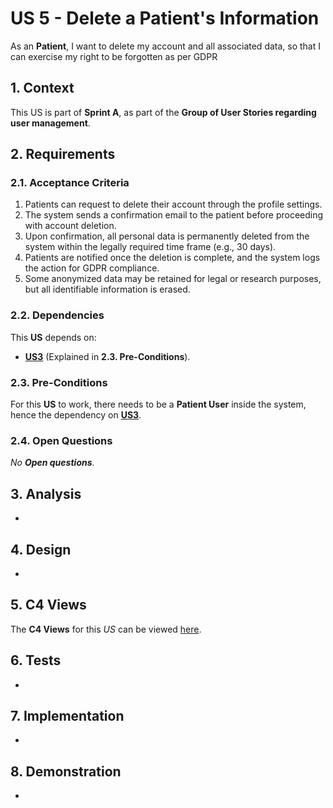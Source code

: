 # US 5 - Delete a Patient's Information

As an **Patient**, I want to delete my account and all associated data, so that I can exercise my right to be forgotten as per GDPR

## 1. Context

This US is part of **Sprint A**, as part of the **Group of User Stories regarding user management**.

## 2. Requirements

### 2.1. Acceptance Criteria

1. Patients can request to delete their account through the profile settings.
2. The system sends a confirmation email to the patient before proceeding with account deletion.
3. Upon confirmation, all personal data is permanently deleted from the system within the legally required time frame (e.g., 30 days).
4. Patients are notified once the deletion is complete, and the system logs the action for GDPR compliance.
5. Some anonymized data may be retained for legal or research purposes, but all identifiable information is erased.

### 2.2. Dependencies

This **US** depends on:
* [**US3**](../us8/readme.md) (Explained in **2.3. Pre-Conditions**).


### 2.3. Pre-Conditions

For this **US** to work, there needs to be a **Patient User** inside the system, hence the dependency on [**US3**](../us3/readme.md).

### 2.4. Open Questions

*No **Open questions***.

## 3. Analysis

-

## 4. Design

-

## 5. C4 Views

The **C4 Views** for this *US* can be viewed [here](views/readme.md).

## 6. Tests

-

## 7. Implementation

-

## 8. Demonstration

-